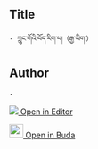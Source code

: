 ## Title
	- ཀྲུང་གོའི་བོད་རིག་པ།（རྒྱ་ཡིག་）

## Author
	- 



[<img src="https://img.icons8.com/color/25/000000/edit-property.png"> Open in Editor](http://editor.openpecha.org/P000490)

[<img width="25" src="https://library.bdrc.io/icons/BUDA-small.svg"> Open in Buda](https://library.bdrc.io/show/bdr:IE0OPP000490)
